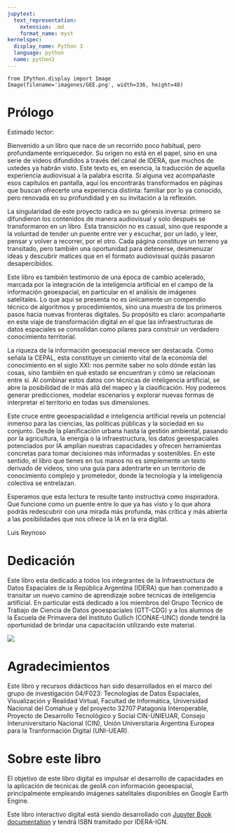 ```yaml
---
jupytext:
  text_representation:
    extension: .md
    format_name: myst
kernelspec:
  display_name: Python 3
  language: python
  name: python3
---
```


```{code-cell} ipython3
from IPython.display import Image
Image(filename='imagenes/GEE.png', width=336, height=48)
```

# Prólogo

Estimado lector:

Bienvenido a un libro que nace de un recorrido poco habitual, pero profundamente enriquecedor. Su origen no está en el papel, sino en una serie de videos difundidos a través del canal de IDERA, que muchos de ustedes ya habrán visto. Este texto es, en esencia, la traducción de aquella experiencia audiovisual a la palabra escrita. Si alguna vez acompañaste esos capítulos en pantalla, aquí los encontrarás transformados en páginas que buscan ofrecerte una experiencia distinta: familiar por lo ya conocido, pero renovada en su profundidad y en su invitación a la reflexión.

La singularidad de este proyecto radica en su génesis inversa: primero se difundieron los contenidos de manera audiovisual y solo después se transformaron en un libro. Esta transición no es casual, sino que responde a la voluntad de tender un puente entre ver y escuchar, por un lado, y leer, pensar y volver a recorrer, por el otro. Cada página constituye un terreno ya transitado, pero también una oportunidad para detenerse, desmenuzar ideas y descubrir matices que en el formato audiovisual quizás pasaron desapercibidos.

Este libro es también testimonio de una época de cambio acelerado, marcada por la integración de la inteligencia artificial en el campo de la información geoespacial, en particular en el análisis de imágenes satelitales. Lo que aquí se presenta no es únicamente un compendio técnico de algoritmos y procedimientos, sino una muestra de los primeros pasos hacia nuevas fronteras digitales. Su propósito es claro: acompañarte en este viaje de transformación digital en el que las infraestructuras de datos espaciales se consolidan como pilares para construir un verdadero conocimiento territorial.

La riqueza de la información geoespacial merece ser destacada. Como señala la CEPAL, esta constituye un cimiento vital de la economía del conocimiento en el siglo XXI: nos permite saber no solo dónde están las cosas, sino también en qué estado se encuentran y cómo se relacionan entre sí. Al combinar estos datos con técnicas de inteligencia artificial, se abre la posibilidad de ir más allá del mapeo y la clasificación. Hoy podemos generar predicciones, modelar escenarios y explorar nuevas formas de interpretar el territorio en todas sus dimensiones.

Este cruce entre geoespacialidad e inteligencia artificial revela un potencial inmenso para las ciencias, las políticas públicas y la sociedad en su conjunto. Desde la planificación urbana hasta la gestión ambiental, pasando por la agricultura, la energía o la infraestructura, los datos geoespaciales potenciados por IA amplían nuestras capacidades y ofrecen herramientas concretas para tomar decisiones más informadas y sostenibles. En este sentido, el libro que tienes en tus manos no es simplemente un texto derivado de videos, sino una guía para adentrarte en un territorio de conocimiento complejo y prometedor, donde la tecnología y la inteligencia colectiva se entrelazan.

Esperamos que esta lectura te resulte tanto instructiva como inspiradora. Que funcione como un puente entre lo que ya has visto y lo que ahora podrás redescubrir con una mirada más profunda, más crítica y más abierta a las posibilidades que nos ofrece la IA en la era digital.

Luis Reynoso

# Dedicación

Este libro esta dedicado a todos los integrantes de la Infraestructura de Datos Espaciales de la República Argentina (IDERA) que han comenzado a transitar un nuevo camino de aprendizaje sobre tecnicas de inteligencia artificial. En particular está dedicado a los miembros del Grupo Técnico de Trabajo de Ciencia de Datos geoespaciales (GTT-CDG) y a los alumnos de la Escuela de Primavera del Instituto Gullich (CONAE-UNC) donde tendré la oportunidad de brindar una capacitación utilizando este material.

![](imagenes/CIN-UNIUEAR.png)

# Agradecimientos

Este libro y recursos didácticos han sido desarrollados en el marco del grupo de investigación 04/F023: Tecnologías de Datos Espaciales, Visualización y Realidad Virtual, Facultad de Informática, Universidad Nacional del Comahue y del proyecto 32707 Patagonia Interoperable, Proyecto de Desarrollo Tecnológico y Social CIN-UNIEUAR, Consejo Interuniversitario Nacional (CIN), Unión Universitaria Argentina Europea para la Tranformación Digital (UNI-UEAR).

# Sobre este libro

El objetivo de este libro digital es impulsar el desarrollo de capacidades en la aplicación de tecnicas de geoIA con información geoespacial, principalmente empleando imágenes satelitales disponibles en Google Earth Engine. 

Este libro interactivo digital está siendo desarrollado con [Jupyter Book documentation](https://jupyterbook.org) y tendrá ISBN tramitado por IDERA-IGN.

